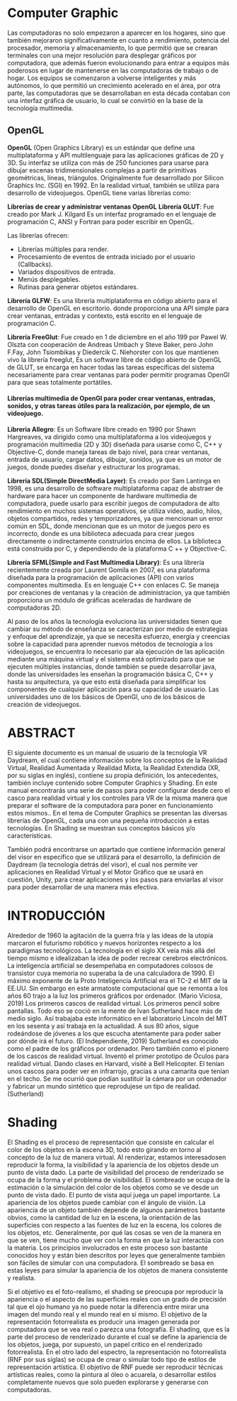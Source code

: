 # Computer Graphic

Las computadoras no solo empezaron a aparecer en los hogares, sino    que también mejoraron significativamente en cuanto a rendimiento,    potencia del procesador, memoria y almacenamiento, lo que permitió    que se crearan terminales con una mejor resolución para desplegar    gráficos por computadora, que además fueron evolucionando para entrar    a equipos más poderosos en lugar de mantenerse en las computadoras de    trabajo o de hogar. Los equipos se comenzaron a volverse inteligentes    y más autónomos, lo que permitió un crecimiento acelerado en el área,    por otra parte, las computadoras que se desarrollaban en esta década    contaban con una interfaz gráfica de usuario, lo cual se convirtió en    la base de la tecnología multimedia.

## OpenGL

**OpenGL** (Open Graphics Library) es un estándar que define una multiplataforma y API multilenguaje para las aplicaciones gráficas de 2D y 3D. Su interfaz se utiliza con más de 250 funciones para usarse para dibujar escenas tridimensionales complejas a partir de primitivas geométricas, líneas, triángulos. Originalmente fue desarrollado por Silicon Graphics Inc. (SGI) en 1992. En la realidad virtual, también se utiliza para desarrollo de videojuegos. OpenGL tiene varias librerías como:

**Librerías de crear y administrar ventanas OpenGL**
**Librería GLUT**: Fue creado por Mark J. Kilgard Es un interfaz programado en el lenguaje de programación C, ANSI y Fortran para poder escribir en OpenGL.

Las librerías ofrecen:
-   Librerías múltiples para render.
-   Procesamiento de eventos de entrada iniciado por el usuario (Callbacks).
-   Variados dispositivos de entrada.
-   Menús desplegables.
-   Rutinas para generar objetos estándares.

**Librería GLFW**:  Es una librería multiplataforma en código abierto para el desarrollo de OpenGL en escritorio. donde proporciona una API simple para crear ventanas, entradas y contexto, está escrito en el lenguaje de programación C.

  
**Librería FreeGlut**:  Fue creado en 1 de diciembre en el año 199 por Pawel W. Olszta con cooperación de Andreas Umbach y Steve Baker, pero John F.Fay, John Tsiombikas y Diedercik C. Niehorster con los que mantienen vivo la librería freeglut, Es un software libre de código abierto de OpenGL de GLUT, se encarga en hacer todas las tareas específicas del sistema necesariamente para crear ventanas para poder permitir programas OpenGl para que seas totalmente portátiles.

#### Librerías multimedia de OpenGl para poder crear ventanas, entradas, sonidos, y otras tareas útiles para la realización, por ejemplo, de un videojuego.

**Libreria Allegro**: Es un Software libre creado en 1990 por Shawn Hargreaves, va dirigido como una multiplataforma a los videojuegos y programación multimedia (2D y 3D) diseñada para usarse como C, C++ y Objective-C, donde maneja tareas de bajo nivel, para crear ventanas, entrada de usuario, cargar datos, dibujar, sonidos, ya que es un motor de juegos, donde puedes diseñar y estructurar los programas.

**Librería SDL(Simple DirectMedia Layer)**: Es creado por Sam Lantinga en 1998, es una desarrollo de software multiplataforma capaz de abstraer de hardware para hacer un componente de hardware multimedia de computadora, puede usarlo para escribir juegos de computadora de alto rendimiento en muchos sistemas operativos, se utiliza video, audio, hilos, objetos compartidos, redes y temporizadores, ya que mencionan un error común en SDL, donde mencionan que es un motor de juegos pero es incorrecto, donde es una biblioteca adecuada para crear juegos directamente o indirectamente construirlos encima de ellos. La biblioteca está construida por C, y dependiendo de la plataforma C ++ y Objective-C.

**Librería SFML(Simple and Fast Multimedia Library)**: Es una librería recientemente creada por Laurent Gomila en 2007, es una plataforma diseñada para la programación de aplicaciones (API) con varios componentes multimedia. Es en lenguaje C++ con enlaces C. Se maneja por creaciones de ventanas y la creación de administracion, ya que también proporciona un módulo de gráficas aceleradas de hardware de computadoras 2D.

Al paso de los años la tecnología evoluciona las universidades tienen que cambiar su método de enseñanza se caracterizan por medio de estrategias y enfoque del aprendizaje, ya que se necesita esfuerzo, energía y creencias sobre la capacidad para aprender nuevos métodos de tecnología a los videojuegos, se encuentra lo necesario par ala ejecución de las aplicación mediante una máquina virtual y el sistema está optimizado para que se ejecuten múltiples instancias, donde también se puede desarrollar java, donde las universidades les enseñan la programación básica C, C++ y hasta su arquitectura, ya que esto está diseñada para simplificar los componentes de cualquier aplicación para su capacidad de usuario. Las universidades uno de los básicos de OpenGl, uno de los básicos de creación de videojuegos.


# ABSTRACT
El siguiente documento es un manual de usuario de la tecnología VR Daydream, el cual contiene información sobre los conceptos de la Realidad Virtual, Realidad  Aumentada y Realidad Mixta, la Realidad Extendida (XR, por su siglas en inglés), contiene su propia definición, los antecedentes, también incluye contenido sobre  Computer Graphics y Shading. En este manual encontrarás una serie de pasos para poder configurar desde cero el casco para realidad virtual y los controles para VR de la misma manera que preparar el software de la computadora para poner en funcionamiento estos mismos..
En el tema de Computer Graphics se presentan las diversas librerías de OpenGL, cada una con una pequeña introducción a estas tecnologías. En Shading se muestran sus conceptos básicos y/o características.

También podrá encontrarse un apartado que contiene información general del visor en específico que se utilizará para el desarrollo, la definición de Daydream (la tecnología detrás del visor), el cual nos permite ver aplicaciones en Realidad Virtual  y el Motor Gráfico que se usará en cuestión, Unity, para crear aplicaciones y los pasos para enviarlas al visor para poder desarrollar de una manera más efectiva.

# INTRODUCCIÓN
Alrededor de 1960 la agitación de la guerra fría y las ideas de la utopía marcaron el futurismo robótico y nuevos horizontes respecto a los paradigmas tecnológicos. La tecnología en el siglo XX veía más allá del tiempo mismo e idealizaban la idea de poder recrear cerebros electrónicos. La inteligencia artificial se desempeñaba en computadores colosos de transistor cuya memoria no superaba la de una calculadora de 1990. El máximo exponente de la Proto Inteligencia Artificial era el TC-2 el MIT de la EE.UU. Sin embargo en este armatoste computacional que se remonta a los años 60 trajo a la luz los primeros gráficos por ordenador. (Mario Viciosa, 2019)
Los primeros cascos de realidad virtual. Los primeros pencil sobre pantallas. Todo eso se coció en la mente de Ivan Sutherland hace más de medio siglo. Así trabajaba este informático en el laboratorio Lincoln del MIT en los sesenta y así trabaja en la actualidad. A sus 80 años, sigue rodeándose de jóvenes a los que escucha atentamente para poder saber por dónde irá el futuro. (El Independiente, 2019)
Sutherland es conocido como el padre de los gráficos por ordenador. Pero también como el pionero de los cascos de realidad virtual. Inventó el primer prototipo de Óculos para realidad virtual. 
Dando clases en Harvard, visité a Bell Helicopter. El tenían unos cascos para poder ver en infrarrojo, gracias a una camarita que tenían en el techo. Se me ocurrió que podían sustituir la cámara por un ordenador y fabricar un mundo sintético que reprodujese un tipo de realidad. (Sutherland)

# Shading

El Shading es el proceso de representación que consiste en calcular el color de los objetos en la escena 3D, todo esto girando en torno al concepto de la luz  de manera virtual.
Al renderizar, estamos interesados ​​en reproducir la forma, la visibilidad y la apariencia de los objetos desde un punto de vista dado. La parte de visibilidad del proceso de renderizado se ocupa de la forma y el problema de visibilidad. El sombreado se ocupa de la estimación o la simulación del color de los objetos como se ve desde un punto de vista dado. El punto de vista aquí juega un papel importante. La apariencia de los objetos puede cambiar con el ángulo de visión. La apariencia de un objeto también depende de algunos parámetros bastante obvios, como la cantidad de luz en la escena, la orientación de las superficies con respecto a las fuentes de luz en la escena, los colores de los objetos, etc. Generalmente, por qué las cosas se ven de la manera en que se ven, tiene mucho que ver con la forma en que la luz interactúa con la materia. Los principios involucrados en este proceso son bastante conocidos hoy y están bien descritos por leyes que generalmente también son fáciles de simular con una computadora. El sombreado se basa en estas leyes para simular la apariencia de los objetos de manera consistente y realista.

Si el objetivo es el foto-realismo, el shading se preocupa por reproducir la apariencia o el aspecto de las superficies reales con un grado de precisión tal que el ojo humano ya no puede notar la diferencia entre mirar una imagen del mundo real y el mundo real en sí mismo. El objetivo de la representación fotorrealista es producir una imagen generada por computadora que se vea real o parezca una fotografía. El shading, que es la parte del proceso de renderizado durante el cual se define la apariencia de los objetos, juega, por supuesto, un papel crítico en el renderizado fotorrealista. En el otro lado del espectro, la representación no fotorrealista (RNF por sus siglas) se ocupa de crear o simular todo tipo de estilos de representación artística. El objetivo de RNF puede ser reproducir técnicas artísticas reales, como la pintura al óleo o acuarela, o desarrollar estilos completamente nuevos que solo pueden explorarse y generarse con computadoras.

